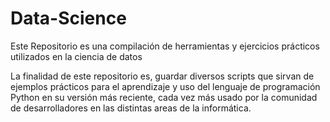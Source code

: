 # Data-Science
Este Repositorio es una compilación de herramientas y ejercicios prácticos utilizados en la ciencia de datos

La finalidad de este repositorio es, guardar diversos scripts que sirvan de ejemplos prácticos
para el aprendizaje y uso del lenguaje de programación Python en su versión más reciente, 
cada vez más usado por la comunidad de desarrolladores en las distintas areas de la informática.

